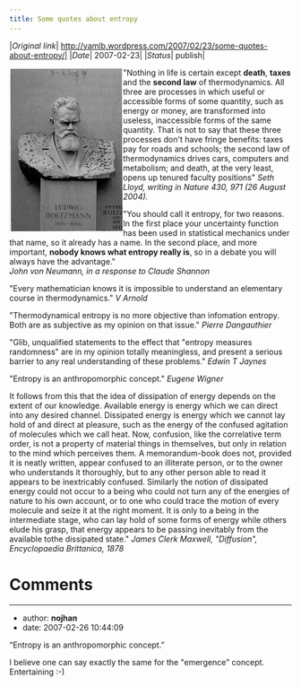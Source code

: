 ```yaml
---
title: Some quotes about entropy
---
```


|*Original link*| http://yamlb.wordpress.com/2007/02/23/some-quotes-about-entropy/|
|*Date*| 2007-02-23|
|*Status*| publish|

<img width="203" height="292" align="left" alt="boltzmann" src="../../media/boltz.jpg" />"Nothing in life is certain except <strong>death</strong>, <strong>taxes </strong>and the <strong>second law</strong> of thermodynamics. All three are processes in which useful or accessible forms of some quantity, such as energy or money, are transformed into useless, inaccessible forms of the same quantity. That is not to say that these three processes don't have fringe benefits: taxes pay for roads and schools; the second law of thermodynamics drives cars, computers and metabolism; and death, at the very least, opens up tenured faculty positions"
<span style="font-style:italic;">Seth Lloyd, writing in Nature 430, 971 (26 August 2004). </span>

"You should call it entropy, for two reasons. In the first place your uncertainty function has been used in statistical mechanics under that name, so it already has a name. In the second place, and more important, <strong>nobody knows what entropy really is</strong>, so in a debate you will always have the advantage."<br /> <span style="font-style:italic;">John von Neumann, in a response to Claude Shannon </span>

"Every mathematician knows it is impossible to understand an elementary course in thermodynamics."
<span style="font-style:italic;">V Arnold</span>

"Thermodynamical entropy is no more objective than infomation entropy. Both are as subjective as my opinion on that issue."
<span style="font-style:italic;">Pierre Dangauthier </span>

"Glib, unqualified statements to the effect that "entropy measures randomness" are in my opinion totally meaningless, and present a serious barrier to any real understanding of these problems."
<span style="font-style:italic;">Edwin T Jaynes </span>

"Entropy is an anthropomorphic concept."
<span style="font-style:italic;">Eugene Wigner </span>

It follows from this that the idea of dissipation of energy depends on the extent of our knowledge. Available energy is energy which we can direct into any desired channel. Dissipated energy is energy which we cannot lay hold of and direct at pleasure, such as the energy of the confused agitation of molecules which we call heat. Now, confusion, like the correlative term order, is not a property of material things in themselves, but only in relation to the mind which perceives them. A memorandum-book does not, provided it is neatly written, appear confused to an illiterate person, or to the owner who understands it thoroughly, but to any other person able to read it appears to be inextricably confused. Similarly the notion of dissipated energy could not occur to a being who could not turn any of the energies of nature to his own account, or to one who could trace the motion of every molecule and seize it at the right moment. It is only to a being in the intermediate stage, who can lay hold of some forms of energy while others elude his grasp, that energy appears to be passing inevitably from the available tothe dissipated state."
<span style="font-style:italic;">James Clerk Maxwell, "Diffusion", Encyclopaedia Brittanica, 1878</span>
# Comments


---
- author: **nojhan**
- date: 2007-02-26 10:44:09

“Entropy is an anthropomorphic concept.”

I believe one can say exactly the same for the "emergence" concept. Entertaining :-)